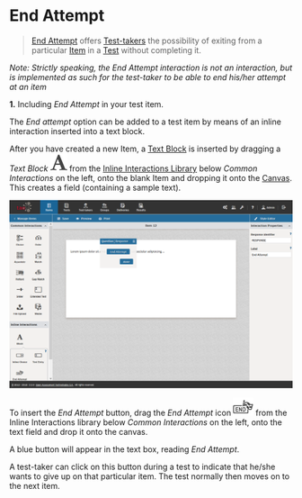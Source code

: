 # End Attempt

>[End Attempt](../appendix/glossary.md#end-attempt) offers [Test-takers](../appendix/glossary.md#test-taker) the possibility of exiting from a particular [Item](../appendix/glossary.md#item) in a [Test](../appendix/glossary.md#test) without completing it.

*Note: Strictly speaking, the End Attempt interaction is not an interaction, but is implemented as such for the test-taker to be able to end his/her attempt at an item*

**1.** Including *End Attempt* in your test item.
 
The *End attempt* option can be added to a test item by means of an inline interaction inserted into a text block. 

After you have created a new Item, a [Text Block](../appendix/glossary.md#text-block) is inserted by dragging a *Text Block* ![Block](../resources/_icons/font.png) from the [Inline Interactions Library](../appendix/glossary.md#inline-interactions-library) below *Common Interactions* on the left, onto the blank Item and dropping it onto the [Canvas](../appendix/glossary.md#canvas). This creates a field (containing a sample text).

![End Attempt](../resources/backend/items/authoring-91.png)

To insert the *End Attempt* button, drag the *End Attempt* icon  ![End Attempt](../resources/_icons/end-attempt.png) from the Inline Interactions library below *Common Interactions* on the left, onto the text field and drop it onto the canvas.

A blue button will appear in the text box, reading *End Attempt*.

A test-taker can click on this button during a test to indicate that he/she wants to give up on that particular item. The test normally then moves on to the next item.
